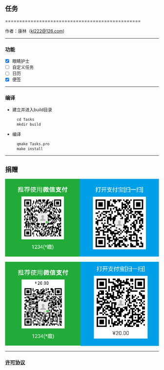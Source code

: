 ## 任务

================================================

作者：康林（kl222@126.com)

------------------------------------------------

### 功能

- [x]  眼睛护士
- [ ]  自定义任务
- [ ]  日历
- [X]  便签

------------------------------------------------

### 编译
- 建立并进入build目录

        cd Tasks
        mkdir build

- 编译

        qmake Tasks.pro
        make install

------------------------------------------------

## 捐赠

![Contribute( More than ￥20 )](Resource/image/Contribute.png  "Alipay contribute( More than ￥20 )")

![Contribute ￥20](Resource/image/Contribute20.png  "Alipay contribute")

------------------------------------------------


### [许可协议](LICENSE.MD "LICENSE.MD")
